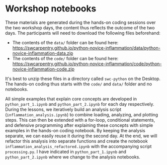# Workshop notebooks

These materials are generated during the hands-on coding sessions over the two workshop days, the content thus reflects the outcome of the two days. The participants will need to download the following files beforehand:

- The contents of the `data/` folder can be found here: https://swcarpentry.github.io/python-novice-inflammation/data/python-novice-inflammation-data.zip
- The contents of the `code/` folder can be found here: https://swcarpentry.github.io/python-novice-inflammation/code/python-novice-inflammation-code.zip

It's best to unzip these files in a directory called `swc-python` on the Desktop. The hands-on coding thus starts with the `code/` and `data/` folder and no notebooks.   

All simple examples that explain core concepts are developed in `python_part_1.ipynb` and `python_part_2.ipynb` for each day respectively. During the lessons, we iteratively build an analysis script (`inflammation_analysis.ipynb`) to combine loading, analyzing, and plotting steps. This can then be extended with a for-loop, conditional statements, and defensive programming after explaining these concepts with simple examples in the hands-on coding notebook. By keeping the analysis separate, we can easily reuse it during the second day. At the end, we will refactor this analysis into separate functions and create the notebook `inflammation_analysis_refactored.ipynb` with the accompanying script `processing.py`. I have indicated in `python_part_1.ipynb` and `python_part_2.ipynb` where we change to the analysis notebooks.
